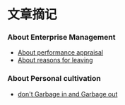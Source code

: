 # 文章摘记

### About Enterprise Management 
* [About performance appraisal](About%20Performance%20appraisal.md)
* [About reasons for leaving](About%20reasons%20for%20leaving.md)

### About Personal cultivation
* [don't Garbage in and Garbage out](don't%20Garbage%20in%20and%20garbage%20out.md)
